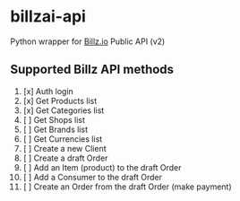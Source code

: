 # billzai-api
Python wrapper for [Billz.io](https://billz.io) Public API (v2)

## Supported Billz API methods
1. [x] Auth login
2. [x] Get Products list
3. [x] Get Categories list
4. [ ] Get Shops list
5. [ ] Get Brands list
6. [ ] Get Currencies list
7. [ ] Create a new Client
8. [ ] Create a draft Order
9. [ ] Add an Item (product) to the draft Order
10. [ ] Add a Consumer to the draft Order
11. [ ] Create an Order from the draft Order (make payment)